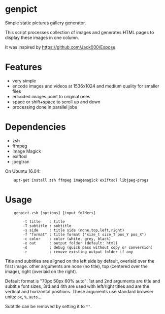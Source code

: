 # genpict
Simple static pictures gallery generator.

This script processes collection of images and generates HTML pages to display these images in one column.

It was inspired by https://github.com/Jack000/Expose.

# Features
 - very simple
 - encode images and videos at 1536x1024 and medium quality for smaller files
 - encoded images point to original ones
 - space or shift+space to scroll up and down
 - processing done in parallel jobs

# Dependencies
 - zsh
 - ffmpeg
 - Image Magick
 - exiftool
 - jpegtran

On Ubuntu 16.04:
```
    apt-get install zsh ffmpeg imagemagick exiftool libjpeg-progs
```

# Usage

        genpict.zsh [options] [input folders]

            -t title    : title
            -T subtitle : subtitle
            -s side     : title side (none,top,left,right)
            -f "format" : title format ("size_t size_T pos_Y pos_X")
            -c color    : color (white, grey, black)
            -o out      : output folder (default: html)
            -d          : debug (quick pass without copy or conversion)
            -r          : remove existing output folder if any


Title and subtitles are aligned on the left side by default, overlaid over the first image.
other arguments are none (no title), top (centered over the image), right (overlaid on the right).

Default format is "70px 50px 60% auto": 1st and 2nd arguments are title and subtitle font sizes,
3rd and 4th are used with left/right titles and are the vertical and horizontal positions.
These arguments use standard browser units: `px`, `%`, `auto`...

Subtitle can be removed by setting it to `""`.
